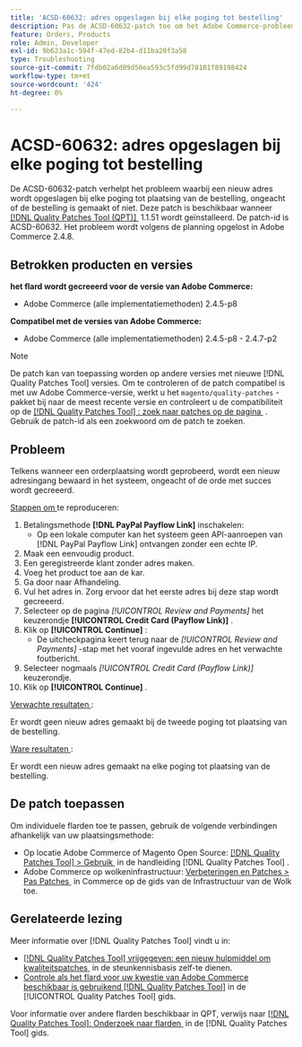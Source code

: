 ```yaml
---
title: 'ACSD-60632: adres opgeslagen bij elke poging tot bestelling'
description: Pas de ACSD-60632-patch toe om het Adobe Commerce-probleem op te lossen, waarbij een nieuw adres wordt opgeslagen bij elke poging tot plaatsing van de bestelling, ongeacht of de bestelling is gemaakt of niet.
feature: Orders, Products
role: Admin, Developer
exl-id: 9b623a1c-594f-47ed-82b4-d11ba20f3a58
type: Troubleshooting
source-git-commit: 7fdb02a6d89d50ea593c5fd99d78101f89198424
workflow-type: tm+mt
source-wordcount: '424'
ht-degree: 0%

---
```


# ACSD-60632: adres opgeslagen bij elke poging tot bestelling

De ACSD-60632-patch verhelpt het probleem waarbij een nieuw adres wordt opgeslagen bij elke poging tot plaatsing van de bestelling, ongeacht of de bestelling is gemaakt of niet. Deze patch is beschikbaar wanneer [[!DNL Quality Patches Tool (QPT)] &#x200B;](https://experienceleague.adobe.com/nl/docs/commerce-operations/tools/quality-patches-tool/quality-patches-tool-to-self-serve-quality-patches) 1.1.51 wordt geïnstalleerd. De patch-id is ACSD-60632. Het probleem wordt volgens de planning opgelost in Adobe Commerce 2.4.8.

## Betrokken producten en versies

**het flard wordt gecreeerd voor de versie van Adobe Commerce:**

* Adobe Commerce (alle implementatiemethoden) 2.4.5-p8

**Compatibel met de versies van Adobe Commerce:**

* Adobe Commerce (alle implementatiemethoden) 2.4.5-p8 - 2.4.7-p2

>[!NOTE]
>
>De patch kan van toepassing worden op andere versies met nieuwe [!DNL Quality Patches Tool] versies. Om te controleren of de patch compatibel is met uw Adobe Commerce-versie, werkt u het `magento/quality-patches` -pakket bij naar de meest recente versie en controleert u de compatibiliteit op de [[!DNL Quality Patches Tool] : zoek naar patches op de pagina &#x200B;](https://experienceleague.adobe.com/tools/commerce-quality-patches/index.html?lang=nl-NL) . Gebruik de patch-id als een zoekwoord om de patch te zoeken.

## Probleem

Telkens wanneer een orderplaatsing wordt geprobeerd, wordt een nieuw adresingang bewaard in het systeem, ongeacht of de orde met succes wordt gecreeerd.

<u> Stappen om </u> te reproduceren:

1. Betalingsmethode **[!DNL PayPal Payflow Link]** inschakelen:
   * Op een lokale computer kan het systeem geen API-aanroepen van [!DNL PayPal Payflow Link] ontvangen zonder een echte IP.
1. Maak een eenvoudig product.
1. Een geregistreerde klant zonder adres maken.
1. Voeg het product toe aan de kar.
1. Ga door naar Afhandeling.
1. Vul het adres in. Zorg ervoor dat het eerste adres bij deze stap wordt gecreeerd.
1. Selecteer op de pagina *[!UICONTROL Review and Payments]* het keuzerondje **[!UICONTROL Credit Card (Payflow Link)]** .
1. Klik op **[!UICONTROL Continue]** :
   * De uitcheckpagina keert terug naar de *[!UICONTROL Review and Payments]* -stap met het vooraf ingevulde adres en het verwachte foutbericht.
1. Selecteer nogmaals *[!UICONTROL Credit Card (Payflow Link)]* keuzerondje.
1. Klik op **[!UICONTROL Continue]** .

<u> Verwachte resultaten </u>:

Er wordt geen nieuw adres gemaakt bij de tweede poging tot plaatsing van de bestelling.

<u> Ware resultaten </u>:

Er wordt een nieuw adres gemaakt na elke poging tot plaatsing van de bestelling.

## De patch toepassen

Om individuele flarden toe te passen, gebruik de volgende verbindingen afhankelijk van uw plaatsingsmethode:

* Op locatie Adobe Commerce of Magento Open Source: [[!DNL Quality Patches Tool] > Gebruik &#x200B;](https://experienceleague.adobe.com/docs/commerce-operations/tools/quality-patches-tool/usage.html?lang=nl-NL) in de handleiding [!DNL Quality Patches Tool] .
* Adobe Commerce op wolkeninfrastructuur: [&#x200B; Verbeteringen en Patches > Pas Patches &#x200B;](https://experienceleague.adobe.com/docs/commerce-cloud-service/user-guide/develop/upgrade/apply-patches.html?lang=nl-NL) in Commerce op de gids van de Infrastructuur van de Wolk toe.

## Gerelateerde lezing

Meer informatie over [!DNL Quality Patches Tool] vindt u in:

* [[!DNL Quality Patches Tool]  vrijgegeven: een nieuw hulpmiddel om kwaliteitspatches &#x200B;](https://experienceleague.adobe.com/nl/docs/commerce-operations/tools/quality-patches-tool/quality-patches-tool-to-self-serve-quality-patches) in de steunkennisbasis zelf-te dienen.
* [&#x200B; Controle als het flard voor uw kwestie van Adobe Commerce beschikbaar is gebruikend  [!DNL Quality Patches Tool]](/help/tools/quality-patches-tool/patches-available-in-qpt/check-patch-for-magento-issue-with-magento-quality-patches.md) in de [!UICONTROL Quality Patches Tool] gids.

Voor informatie over andere flarden beschikbaar in QPT, verwijs naar [[!DNL Quality Patches Tool]: Onderzoek naar flarden &#x200B;](https://experienceleague.adobe.com/tools/commerce-quality-patches/index.html?lang=nl-NL) in de [!DNL Quality Patches Tool] gids.
